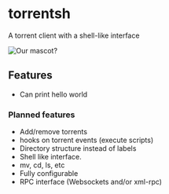 # torrentsh
A torrent client with a shell-like interface

![Our mascot?](http://i.imgur.com/UFiENFn.jpg)

## Features
* Can print hello world

### Planned features
* Add/remove torrents
* hooks on torrent events (execute scripts)
* Directory structure instead of labels
* Shell like interface.
* mv, cd, ls, etc
* Fully configurable
* RPC interface (Websockets and/or xml-rpc)
